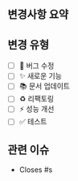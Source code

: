 ## 변경사항 요약

<!-- 이 PR에서 무엇을 변경했는지 간단히 설명해주세요 -->

## 변경 유형

- [ ] 🐛 버그 수정
- [ ] ✨ 새로운 기능
- [ ] 📚 문서 업데이트
- [ ] ♻️ 리팩토링
- [ ] ⚡ 성능 개선
- [ ] ✅ 테스트

## 관련 이슈

- Closes #s
